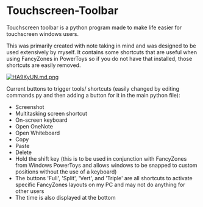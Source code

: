 # Touchscreen-Toolbar

Touchscreen toolbar is a python program made to make life easier for touchscreen windows users.

This was primarily created with note taking in mind and was designed to be used extensively by myself.
It contains some shortcuts that are useful when using FancyZones in PowerToys so if you do not have that installed, those shortcuts are easily removed.

[![HA9KyUN.md.png](https://iili.io/HA9KyUN.md.png)](https://freeimage.host/i/HA9KyUN)

Current buttons to trigger tools/ shortcuts (easily changed by editing commands.py and then adding a button for it in the main python file):
- Screenshot
- Multitasking screen shortcut
- On-screen keyboard
- Open OneNote
- Open Whiteboard
- Copy
- Paste
- Delete
- Hold the shift key (this is to be used in conjunction with FancyZones from Windows PowerToys and allows windows to be snapped to custom positions without the use of a keyboard)
- The buttons 'Full', 'Split', 'Vert', and 'Triple' are all shortcuts to activate specific FancyZones layouts on my PC and may not do anything for other users
- The time is also displayed at the bottom
